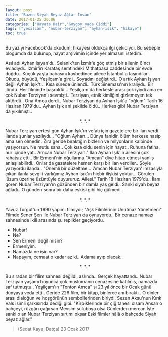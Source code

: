 ```yaml
---
layout: post
title: "Bazen Siyah Beyaz Ağlar İnsan"
date: 2017-01-25 20:06
categories: ["Hayata Dair","Goygoy yada Ciddi"]
tags: ["yesilcam", "nubar-terziyan", "ayhan-isik", "hikaye"]
toc: true
---
```


Bu yazıyı Facebook'da okudum, hikayesi oldukça ilgi çekiciydi. Bu sebeple blogumda da bulunup, hayat arşivimin içinde yer almasını istedim.

Asıl adı Ayhan Işıyan'dı..
Selanik'ten İzmir'e göç etmiş bir ailenin 6'ncı evladıydı..
İzmir'in Karataş semtindeki Mithatpaşa caddesinde bir evde doğdu..
Küçük yaşta babasını kaybedince ailece İstanbul'a taşındılar..
Okudu, büyüdü, Yeşilçam'a girdi..
Soyadını değiştirdi..
O artık Ayhan Işıyan değil Ayhan Işık'tı..
Kısa sürede ünlendi..
Türk Sineması'nın kralıydı..
Bir jöndü.
Her filminde başroldü...
Yeşilçam'da herkesle arası çok iyiydi ama en çok Nubar Terziyan'ı sevmişti..
Terziyan, etnik kimliğini gizlemeyen tek aktördü..
Ona Amca derdi..
Nubar Terziyan da Ayhan Işık'a "oğlum"
Tarih 16 Haziran 1979'du..
Ayhan Işık ani şekilde öldü..
Herkes gibi Nubar Terziyan da yıkılmıştı..

<p style="text-align: center;">*. *. *</p>

Nubar Terziyan ertesi gün Ayhan Işık'ın vefatı için gazetelere bir ilan verdi.
İlanda şunlar yazılıydı…
"Oğlum Ayhan…
Dünya fanidir, ölüm herkese nasip ama sen ölmedin. Zira geride bıraktığın bizlerin ve milyonların kalbinde yaşıyorsun.
Ne mutlu sana..
Çok kısa oldu senin için hayat..
Ruhuna fatiha, nur içinde yat..
Amcan Nubar Terziyan."
İlan Ayhan Işık'ın ailesini çok rahatsız etti..
Bir Ermeni'nin oğullarına "Amcan" diye hitap etmesi yanlış anlaşılabilirdi..
Onlar da gazetelere hemen karşı bir ilan verdiler..
Şöyle yazıyordu ilanda..
"Önemli bir düzeltme…
‘Amcan Nubar Terziyan' imzasıyla çıkan ilanla sevgili varlığımız Ayhan Işık'ın hiçbir ilişkisi yoktur… Görülen lüzum üzerine üzüntüyle duyururuz.
Ailesi."
Tarih 18 Haziran 1979'du..
İlanı gören Nubar Terziyan'ın gözünden bir damla yaş geldi..
Sanki siyah beyaz ağladı..
O günden sonra bir daha eskisi gibi hiç gülmedi..

<p style="text-align: center;">*. *. *</p>

Yavuz Turgut'un 1990 yapımı filmiydi; "Aşk Filmlerinin Unutmaz Yönetmeni"
Filmde Şener Şen ile Nubar Terziyan da oynuyordu..
Bir cenaze namazı sahnesinde ikili arasında şu replikler geçiyordu.
- Nubar!
- Ne?
- Sen Ermeni değil misin?
- Ermeniyim.
- Namazda ne işin var?
- Napayım, cemaat o kadar az ki.. Adama ayıp olacak..

<p style="text-align: center;">*. *. *</p>

Bu sıradan bir filim sahnesi değildi, aslında..
Gerçek hayattandı..
Nubar Terziyan yaşamı boyunca çok müslümanın cenazesine katılmış, namazda saf tutmuştu..
Yeşilçam'ın "Tonton Amca" sı 23 yıl önce bir Ocak günü dünyaya veda etti..
Geride 226 film, bir kitap, binlerce anı bıraktı..
O dinler arası dialoğun ve hoşgörünün sembollerinden biriydi.
Sezen Aksu'nun Kırık Vals isimli şarkısında dediği gibi.
"Kirpiklerinde bir çiğ tanesi olsam
Ansan o bahçeyi, rüzgârı çağırsan
Mevsim suluboya olsa
Günlerden mercan
İşte sanki o an
Nubar Terziyan sırtımı okşar
Eski filmler hâlâ o bahçede
Siyah beyaz ağlar."

> (Sedat Kaya, Datça)
> 23 Ocak 2017
